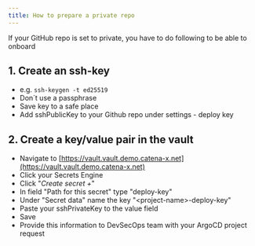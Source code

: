```yaml
---
title: How to prepare a private repo
---
```


If your GitHub repo is set to private, you have to do following to be able to onboard

## 1. Create an ssh-key

- e.g. `ssh-keygen -t ed25519`
- Don´t use a passphrase
- Save key to a safe place
- Add sshPublicKey to your Github repo under settings - deploy key

## 2. Create a key/value pair in the vault

- Navigate to [https://vault.vault.demo.catena-x.net](https://vault.vault.demo.catena-x.net)
- Click your Secrets Engine
- Click "_Create secret +_"
- In field "Path for this secret" type "deploy-key"
- Under "Secret data" name the key "<project-name\>-deploy-key"
- Paste your sshPrivateKey to the value field
- Save
- Provide this information to DevSecOps team with your ArgoCD project request
